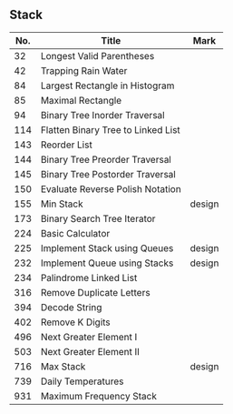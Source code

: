 ## Stack
| No. | Title                              | Mark   |
|-----|------------------------------------|--------|
| 32  | Longest Valid Parentheses          |        |
| 42  | Trapping Rain Water                |        |
| 84  | Largest Rectangle in Histogram     |        |
| 85  | Maximal Rectangle                  |        |
| 94  | Binary Tree Inorder Traversal      |        |
| 114 | Flatten Binary Tree to Linked List |        |
| 143 | Reorder List                       |        |
| 144 | Binary Tree Preorder Traversal     |        |
| 145 | Binary Tree Postorder Traversal    |        |
| 150 | Evaluate Reverse Polish Notation   |        |
| 155 | Min Stack                          | design |
| 173 | Binary Search Tree Iterator        |        |
| 224 | Basic Calculator                   |        |
| 225 | Implement Stack using Queues       | design |
| 232 | Implement Queue using Stacks       | design |
| 234 | Palindrome Linked List             |        |
| 316 | Remove Duplicate Letters           |        |
| 394 | Decode String                      |        |
| 402 | Remove K Digits                    |        |
| 496 | Next Greater Element I             |        |
| 503 | Next Greater Element II            |        |
| 716 | Max Stack                          | design |
| 739 | Daily Temperatures                 |        |
| 931 | Maximum Frequency Stack            |        |
